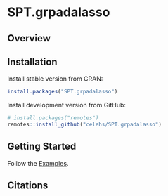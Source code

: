 # SPT.grpadalasso


## Overview


## Installation

Install stable version from CRAN:

``` r
install.packages("SPT.grpadalasso")
```

Install development version from GitHub:

``` r
# install.packages("remotes")
remotes::install_github("celehs/SPT.grpadalasso")
```

## Getting Started

Follow the [Examples]().

## Citations


